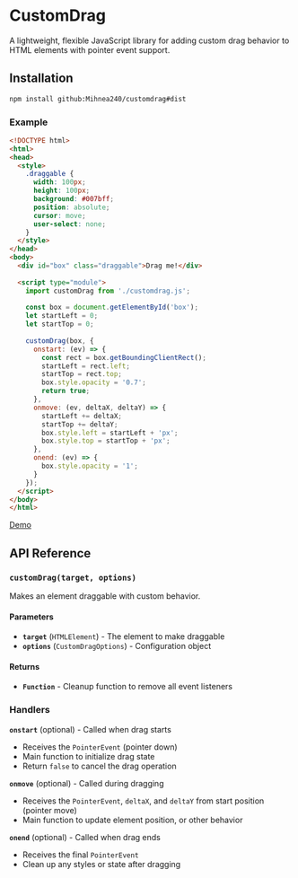 # CustomDrag

A lightweight, flexible JavaScript library for adding custom drag behavior to HTML elements with pointer event support.

## Installation

```bash
npm install github:Mihnea240/customdrag#dist
```

### Example

```html
<!DOCTYPE html>
<html>
<head>
  <style>
    .draggable {
      width: 100px;
      height: 100px;
      background: #007bff;
      position: absolute;
      cursor: move;
      user-select: none;
    }
  </style>
</head>
<body>
  <div id="box" class="draggable">Drag me!</div>
  
  <script type="module">
    import customDrag from './customdrag.js';
    
    const box = document.getElementById('box');
    let startLeft = 0;
    let startTop = 0;
    
    customDrag(box, {
      onstart: (ev) => {
        const rect = box.getBoundingClientRect();
        startLeft = rect.left;
        startTop = rect.top;
        box.style.opacity = '0.7';
        return true;
      },
      onmove: (ev, deltaX, deltaY) => {
		startLeft += deltaX;
		startTop += deltaY;
        box.style.left = startLeft + 'px';
        box.style.top = startTop + 'px';
      },
      onend: (ev) => {
        box.style.opacity = '1';
      }
    });
  </script>
</body>
</html>
```
[Demo](https://mihnea240.github.io/customdrag/)

## API Reference

### `customDrag(target, options)`

Makes an element draggable with custom behavior.

#### Parameters

- **`target`** (`HTMLElement`) - The element to make draggable
- **`options`** (`CustomDragOptions`) - Configuration object

#### Returns

- **`Function`** - Cleanup function to remove all event listeners

### Handlers

**`onstart`** (optional) - Called when drag starts
  - Receives the `PointerEvent` (pointer down)
  - Main function to initialize drag state
  - Return `false` to cancel the drag operation

**`onmove`** (optional) - Called during dragging
  - Receives the `PointerEvent`, `deltaX`, and `deltaY` from start position (pointer move)
  - Main function to update element position, or other behavior

**`onend`** (optional) - Called when drag ends
  - Receives the final `PointerEvent`
  - Clean up any styles or state after dragging